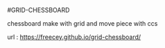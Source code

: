 #GRID-CHESSBOARD

chessboard make with grid and move piece with ccs

url : https://freecey.github.io/grid-chessboard/